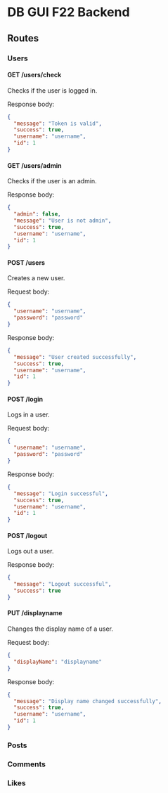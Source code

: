 # DB GUI F22 Backend

## Routes

### Users

#### GET /users/check

Checks if the user is logged in.

Response body:

```json
{
  "message": "Token is valid",
  "success": true,
  "username": "username",
  "id": 1
}
```

#### GET /users/admin

Checks if the user is an admin.

Response body:

```json
{
  "admin": false,
  "message": "User is not admin",
  "success": true,
  "username": "username",
  "id": 1
}
```

#### POST /users

Creates a new user.

Request body:

```json
{
  "username": "username",
  "password": "password"
}
```

Response body:

```json
{
  "message": "User created successfully",
  "success": true,
  "username": "username",
  "id": 1
}
```

#### POST /login

Logs in a user.

Request body:

```json
{
  "username": "username",
  "password": "password"
}
```

Response body:

```json
{
  "message": "Login successful",
  "success": true,
  "username": "username",
  "id": 1
}
```

#### POST /logout

Logs out a user.

Response body:

```json
{
  "message": "Logout successful",
  "success": true
}
```

#### PUT /displayname

Changes the display name of a user.

Request body:

```json
{
  "displayName": "displayname"
}
```

Response body:

```json
{
  "message": "Display name changed successfully",
  "success": true,
  "username": "username",
  "id": 1
}
```

### Posts

### Comments

### Likes

